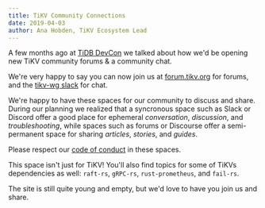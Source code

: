```yaml
---
title: TiKV Community Connections
date: 2019-04-03
author: Ana Hobden, TiKV Ecosystem Lead
---
```


A few months ago at [TiDB DevCon](https://pingcap.com/community-cn/devcon2019/) we talked about how we'd be opening new TiKV community forums & a community chat.

<!--more-->

We're very happy to say you can now join us at [forum.tikv.org](http://forum.tikv.org/) for forums, and the [tikv-wg slack](https://join.slack.com/t/tikv-wg/shared_invite/enQtNTUyODE4ODU2MzI0LTgzZDQ3NzZlNDkzMGIyYjU1MTA0NzIwMjFjODFiZjA0YjFmYmQyOTZiNzNkNzg1N2U1MDdlZTIxNTU5NWNhNjk) for chat.

We're happy to have these spaces for our community to discuss and share. During our planning we realized that a syncronous space such as Slack or Discord offer a good place for ephemeral *conversation*, *discussion*, and *troubleshooting*, while spaces such as forums or Discourse offer a semi-permanent space for sharing *articles*, *stories*, and *guides*.

Please respect our [code of conduct](https://github.com/tikv/tikv/blob/master/CODE_OF_CONDUCT.md) in these spaces.

This space isn't just for TiKV! You'll also find topics for some of TiKVs dependencies as well: `raft-rs`, `gRPC-rs`, `rust-prometheus`, and `fail-rs`.

The site is still quite young and empty, but we'd love to have you join us and share.
